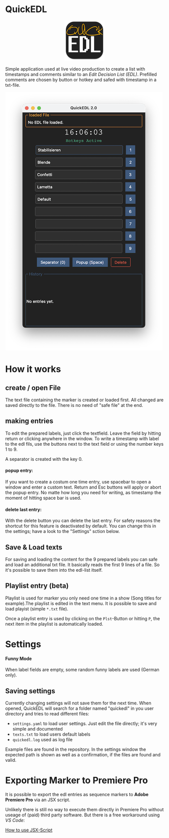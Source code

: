 # QuickEDL
<p align="center">
    <img src="assets/icon_128.png" alt="logo">
</p>

Simple application used at live video production to create a list with timestamps and comments similar to an *Edit Decision List (EDL)*.
Prefilled comments are chosen by button or hotkey and safed with timestamp in a txt-file.

![screensshot mainwindow](assets/main-window-2.0.png)

# How it works

## create / open File
The text file containing the marker is created or loaded first. All changed are saved directly to the file. There is no need of "safe file" at the end.

## making entries
To edit the prepared labels, just click the textfield. Leave the field by hitting return or clicking anywhere in the window.
To write a timestamp with label to the edl fils, use the buttons next to the text field or using the number keys 1 to 9.

A separator is created with the key 0.

#### popup entry:
If you want to create a costum one time entry, use spacebar to open a window and enter a custom text. Return and Esc buttons will apply or abort the popup entry.
No matte how long you need for writing, as timestamp the moment of hitting space bar is used.

#### delete last entry:
With the delete button you can delete the last entry. For safety reasons the shortcut for this feature is deactivated by default. You can change this in the settings; have a look to the "Settings" sction below.

## Save & Load texts
For saving and loading the content for the 9 prepared labels you can safe and load an additional txt file.
It basically reads the first 9 lines of a file. So it's possible to save them into the edl-list itself.

## Playlist entry (beta)
Playlist is used for marker you only need one time in a show (Song titles for example).The playlist is edited in the text menu. It is possible to save and load playist (simple `*.txt` file).

Once a playlist entry is used by clicking on the `Plst`-Button or hitting `P`, the next item in the playlist is automatically loaded.

# Settings
#### Funny Mode
When label fields are empty, some random funny labels are used (German only).

## Saving settings
Currently changing settings will not save them for the next time. When opened, QuickEDL will search for a folder named "quickedl" in you user directory and tries to read different files:
- `settings.yaml` to load user settings. Just edit the file directly; it's very simple and documented
- `texts.txt` to load users default labels
- `quickedl.log` used as log file

Example files are found in the repository. In the settings window the expected path is shown as well as a confirmation, if the files are found and valid.

# Exporting Marker to Premiere Pro
It is possible to export the edl entries as sequence markers to **Adobe Premiere Pro** via an JSX script.

Unlikely there is still no way to execute them directly in Premiere Pro without useage of (paid) third party software.
But there is a free workaround using *VS Code*:
 
[How to use JSX-Script](docs/jsx.md)

